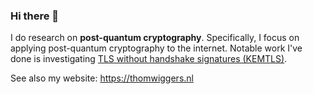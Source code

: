 ### Hi there 👋

I do research on **post-quantum cryptography**. Specifically, I focus on applying post-quantum cryptography to the internet.
Notable work I've done is investigating [TLS without handshake signatures (KEMTLS)](#KEMTLS).


See also my website: https://thomwiggers.nl
